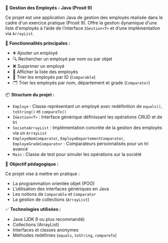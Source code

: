 📁 **Gestion des Employés - Java (Prosit 9)**

Ce projet est une application Java de gestion des employés réalisée dans le cadre d'un exercice pratique (Prosit 9). Offre la gestion dynamique d'une liste d'employés à l’aide de l’interface `IGestion<T>` et d’une implémentation via `ArrayList`.

🔧 **Fonctionnalités principales :**

- ➕ Ajouter un employé  
- 🔍 Rechercher un employé par nom ou par objet  
- ❌ Supprimer un employé  
- 📃 Afficher la liste des employés  
- 🔢 Trier les employés par ID (`Comparable`)  
- 🗂️ Trier les employés par nom, département et grade (`Comparator`)

📦 **Structure du projet :**

- `Employe` : Classe représentant un employé avec redéfinition de `equals()`, `toString()` et `compareTo()`
- `IGestion<T>` : Interface générique définissant les opérations CRUD et de tri
- `SocieteArrayList` : Implémentation concrète de la gestion des employés via un `ArrayList`
- `EmployeNomComparator`, `EmployeDepartementComparator`, `EmployeGradeComparator` : Comparateurs personnalisés pour un tri avancé
- `Main` : Classe de test pour simuler les opérations sur la société

🚀 **Objectif pédagogique :**

Ce projet vise à mettre en pratique :
- La programmation orientée objet (POO)
- L’utilisation des interfaces génériques en Java
- Les notions de `Comparable` et `Comparator`
- La gestion de collections (`ArrayList`)

 ✅ **Technologies utilisées :**

- Java (JDK 8 ou plus recommandé)
- Collections (ArrayList)
- Interfaces et classes anonymes
- Méthodes redéfinies (`equals`, `toString`, `compareTo`)
